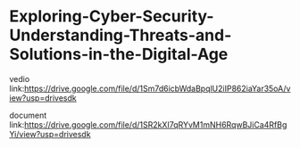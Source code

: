 # Exploring-Cyber-Security-Understanding-Threats-and-Solutions-in-the-Digital-Age

vedio link:https://drive.google.com/file/d/1Sm7d6icbWdaBpqlU2iIP862iaYar35oA/view?usp=drivesdk


document link:https://drive.google.com/file/d/1SR2kXI7qRYvM1mNH6RqwBJiCa4RfBgYi/view?usp=drivesdk
     
